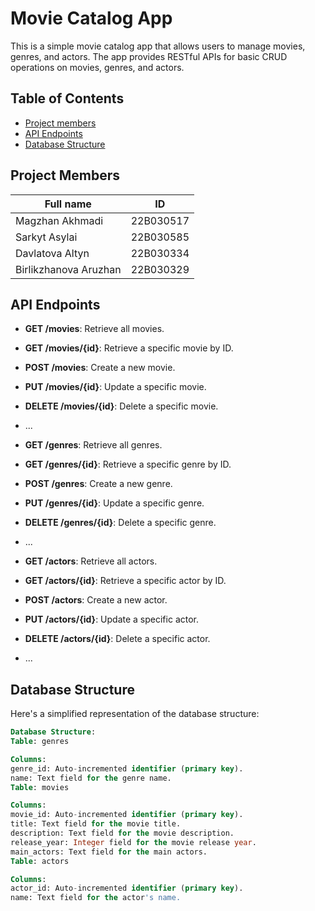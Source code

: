 # Movie Catalog App

This is a simple movie catalog app that allows users to manage movies, genres, and actors. The app provides RESTful APIs for basic CRUD operations on movies, genres, and actors.

## Table of Contents
- [Project members](#project-members)
- [API Endpoints](#api-endpoints)
- [Database Structure](#database-structure)

## Project Members
|Full name|ID|
|---|---|
|Magzhan Akhmadi|22B030517|
|Sarkyt Asylai|22B030585|
|Davlatova Altyn|22B030334|
|Birlikzhanova Aruzhan|22B030329|

## API Endpoints
- **GET /movies**: Retrieve all movies.
- **GET /movies/{id}**: Retrieve a specific movie by ID.
- **POST /movies**: Create a new movie.
- **PUT /movies/{id}**: Update a specific movie.
- **DELETE /movies/{id}**: Delete a specific movie.
- ...

- **GET /genres**: Retrieve all genres.
- **GET /genres/{id}**: Retrieve a specific genre by ID.
- **POST /genres**: Create a new genre.
- **PUT /genres/{id}**: Update a specific genre.
- **DELETE /genres/{id}**: Delete a specific genre.
- ...

- **GET /actors**: Retrieve all actors.
- **GET /actors/{id}**: Retrieve a specific actor by ID.
- **POST /actors**: Create a new actor.
- **PUT /actors/{id}**: Update a specific actor.
- **DELETE /actors/{id}**: Delete a specific actor.
- ...



## Database Structure

Here's a simplified representation of the database structure:

```sql
Database Structure:
Table: genres

Columns:
genre_id: Auto-incremented identifier (primary key).
name: Text field for the genre name.
Table: movies

Columns:
movie_id: Auto-incremented identifier (primary key).
title: Text field for the movie title.
description: Text field for the movie description.
release_year: Integer field for the movie release year.
main_actors: Text field for the main actors.
Table: actors

Columns:
actor_id: Auto-incremented identifier (primary key).
name: Text field for the actor's name.
